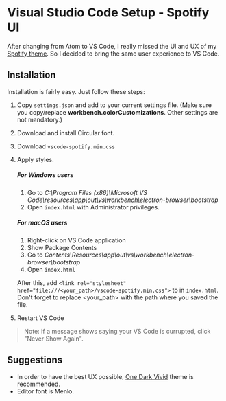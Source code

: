 # Visual Studio Code Setup - Spotify UI
After changing from Atom to VS Code, I really missed the UI and UX of my [Spotify theme](https://github.com/joseqmatias/spotify-ui). So I decided to bring the same user experience to VS Code.

## Installation
Installation is fairly easy. Just follow these steps:

1. Copy `settings.json` and add to your current settings file. (Make sure you copy/replace **workbench.colorCustomizations**. Other settings are not mandatory.)
2. Download and install Circular font.
3. Download `vscode-spotify.min.css`
4. Apply styles.

    #####  For Windows users
    1. Go to *C:\Program Files (x86)\Microsoft VS Code\resources\app\out\vs\workbench\electron-browser\bootstrap*
    2. Open `index.html` with Administrator privileges.

    ##### For macOS users
    1. Right-click on VS Code application
    2. Show Package Contents
    3. Go to *Contents\Resources\app\out\vs\workbench\electron-browser\bootstrap*
    4. Open `index.html`


    After this, add ```<link rel="stylesheet" href="file:///<your_path>/vscode-spotify.min.css">``` to <head> in `index.html`. Don't forget to replace <your_path> with the path where you saved the file.

5. Restart VS Code

> Note: If a message shows saying your VS Code is currupted, click "Never Show Again".

## Suggestions
+ In order to have the best UX possible, [One Dark Vivid](https://marketplace.visualstudio.com/items?itemName=kkozee.theme-one-dark-vivid) theme is recommended.
+ Editor font is Menlo.
